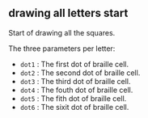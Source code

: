 ## drawing all letters start

Start of drawing all the squares.  

The three parameters per letter:
  * `dot1` : The first dot of braille cell.
  * `dot2` : The second dot of braille cell. 
  * `dot3` : The third dot of braille cell. 
  * `dot4` : The fouth dot of braille cell. 
  * `dot5` : The fith dot of braille cell. 
  * `dot6` : The sixit dot of braille cell.  
    
 

